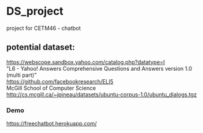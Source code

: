 # DS_project

project for CETM46 - chatbot


## potential dataset:
https://webscope.sandbox.yahoo.com/catalog.php?datatype=l <br/>"L6 - Yahoo! Answers Comprehensive Questions and Answers version 1.0 (multi part)"<br  />
https://github.com/facebookresearch/ELI5<br/>
McGill School of Computer Science <br/>
http://cs.mcgill.ca/~jpineau/datasets/ubuntu-corpus-1.0/ubuntu_dialogs.tgz<br/>

### Demo
https://freechatbot.herokuapp.com/